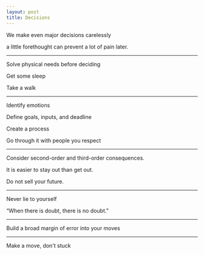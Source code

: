 ```yaml
---
layout: post
title: Decisions
---
```



We make even major decisions carelessly

a little forethought can prevent a lot of pain later. 

---

Solve physical needs before deciding

Get some sleep 

Take a walk 

---

Identify emotions 

Define goals, inputs, and deadline 

Create a process 

Go through it with people you respect

---

Consider second-order and third-order consequences. 

It is easier to stay out than get out.

Do not sell your future. 


---

Never lie to yourself

“When there is doubt, there is no doubt.”

---

Build a broad margin of error into your moves

---

Make a move, don't stuck 


